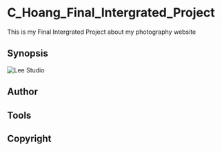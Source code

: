 # C_Hoang_Final_Intergrated_Project

This is my Final Intergrated Project about my photography website

## Synopsis

![Lee Studio](index.jpg "Final Intergrated Project")

## Author

## Tools

## Copyright
